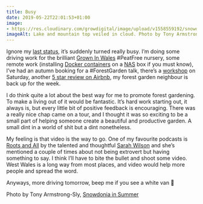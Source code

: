 ```yaml
---
title: Busy
date: 2019-05-22T22:01:53+01:00
image: 
- https://res.cloudinary.com/growdigital/image/upload/v1558559192/snowdonia-35397038463.jpg
imageAlt: Lake and mountain top veiled in cloud. Photo by Tony Armstrong-Sly on Flicker
---
```


Ignore my [last status](https://www.forestgarden.wales/status/190522-fruitful/), it’s suddenly turned really busy. I’m doing some driving work for the brilliant [Grown In Wales](https://www.facebook.com/Grown-in-Wales-Herbs-and-ornamental-plants-317562768260812/) #PeatFree nursery, some remote work (installing [Docker containers](https://www.docker.com/resources/what-container) on a [NAS](https://en.wikipedia.org/wiki/Network-attached_storage) box if you must know), I’ve had an autumn booking for a #ForestGarden talk, there’s a [workshop](https://www.eventbrite.co.uk/e/forest-garden-workshop-tickets-57931615020) on Saturday, another [5 star review on Airbnb](https://www.airbnb.co.uk/experiences/532342), my forest garden neighbour is back up for the week.

I do think quite a lot about the best way for me to promote forest gardening. To make a living out of it would be fantastic. It’s hard work starting out, it always is, but every little bit of positive feedback is encouraging. There was a really nice chap came on a tour, and I thought it was so exciting to be a small part of helping someone create a beautiful and productive garden. A small dint in a world of shit but a dint nonetheless. 

My feeling is that video is the way to go. One of my favourite podcasts is [Roots and All](http://rootsandall.co.uk) by the talented and thoughtful [Sarah Wilson](https://mobile.twitter.com/swilson09) and she’s mentioned a couple of times about not being extrovert but having something to say. I think I’ll have to bite the bullet and shoot some video. West Wales is a long way from most places, and video would help more people and spread the word.  

Anyways, more driving tomorrow, beep me if you see a white van 🙂

Photo by Tony Armstrong-Sly, [Snowdonia in Summer](https://www.flickr.com/photos/tonyarmstrong/35397038463/in/photolist-VVV5jB-dx8cur-2b28tAw-bRxzTZ-Sxfo6d-9DJ2Wc-bCCS1Q-wHtpr-wHhwC-9DLVwS-dBqwN7-8D7SKr-6QM4XZ-6vkKjk-vBSUT-SxfpP3-8DaZab-6vkJRK-wicgu-8Db19m-8D7SXz-oNQksh-RTXjkm-6vkCZ2-o5z3Hc-4vRcZe-4wPaqn-dauuzR-bE8ERU-bRxtXg-6vkL4D-6vpXxu-p6kR1A-6vkKGZ-6qiXV-6vkGqx-6vpWnj-6vkKSR-6vkENF-6vpWRJ-p4pb8o-vBqhe-BhcdwL-6vkH98-daSjsL-6vpT4S-oNX6XM-LoukKS-bCCRoU-pp9fSV)
